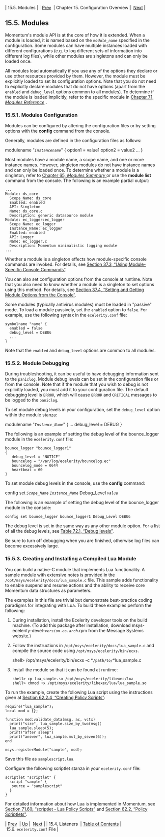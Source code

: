 | 15.5. Modules |
| [Prev](listeners)  | Chapter 15. Configuration Overview |  [Next](conf.ref.ecelerity.conf) |

## 15.5. Modules

Momentum's module API is at the core of how it is extended. When a module is loaded, it is named based on the *`module_name`* specified in the configuration. Some modules can have multiple instances loaded with different configurations (e.g. to log different sets of information into different log files), while other modules are singletons and can only be loaded once.

All modules load automatically if you use any of the options they declare or use other resources provided by them. However, the module must be explicitly loaded to set its configuration options. Note that you do not need to explicitly declare modules that do not have options (apart from the `enabled` and `debug_level` options common to all modules). To determine if the module is loaded implicitly, refer to the specific module in [Chapter 71, *Modules Reference*](modules "Chapter 71. Modules Reference") .

### 15.5.1. Modules Configuration

Modules can be configured by altering the configuration files or by setting options with the **config** command from the console.

Generally, modules are defined in the configuration files as follows:

modulename "*`instancename`*" {
  option1 = value1
  option2 = value2
  ...
}

Most modules have a module name, a scope name, and one or more instance names. However, singleton modules do not have instance names and can only be loaded once. To determine whether a module is a singleton, refer to [Chapter 65, *Modules Summary*        ](modules.summary.all.modules "Chapter 65. Modules Summary") or use the **module list**      command from the console. The following is an example partial output:

```
...
Module: ds_core
  Scope_Name: ds_core
  Enabled: enabled
  API: Singleton
  Name: ds_core.c
  Description: generic datasource module
Module: ec_logger:ec_logger
  Scope_Name: ec_logger
  Instance_Name: ec_logger
  Enabled: enabled
  API: Logger
  Name: ec_logger.c
  Description: Momentum minimalistic logging module
...
```

Whether a module is a singleton effects how module-specific console commands are invoked. For details, see [Section 37.3, “Using Module-Specific Console Commands”](module_specific_console_commands.using "37.3. Using Module-Specific Console Commands").

You can also set configuration options from the console at runtime. Note that you also need to know whether a module is a singleton to set options using this method. For details, see [Section 37.4, “Setting and Getting Module Options from the Console”](modules.options.console "37.4. Setting and Getting Module Options from the Console").

Some modules (typically antivirus modules) must be loaded in "passive" mode. To load a module passively, set the `enabled` option to `false`. For example, use the following syntax in the `ecelerity.conf` file:

```
symbolname "name" {
  enabled = false
  debug_level = DEBUG 
  ...
}
```

Note that the `enabled` and `debug_level` options are common to all modules.

### 15.5.2. Module Debugging

During troubleshooting, it can be useful to have debugging information sent to the `paniclog`. Module debug levels can be set in the configuration files or from the console. Note that if the module that you wish to debug is not explicitly loaded, you must add it to your configuration file. The default debugging level is `ERROR`, which will cause `ERROR` and `CRITICAL` messages to be logged to the `paniclog`.

To set module debug levels in your configuration, set the `debug_level` option within the module stanza:

modulename "*`Instance_Name`*" {
  ...
  debug_level = DEBUG
}

The following is an example of setting the debug level of the bounce_logger module in the `ecelerity.conf` file:

```
bounce_logger "bounce_logger1"
{
   debug_level = "NOTICE"
   bouncelog = "/var/log/ecelerity/bouncelog.ec"
   bouncelog_mode = 0644
   heartbeat = 60
}
```

To set module debug levels in the console, use the **config** command:

config set *`Scope_Name`* *`Instance_Name`* Debug_Level *`value`*

The following is an example of setting the debug level of the bounce_logger module in the console:

`config set bounce_logger bounce_logger1 Debug_Level DEBUG`

The debug level is set in the same way as any other module option. For a list of all the debug levels, see [Table 72.1, “Debug levels”](conf.ref.debug_flags#conf.ref.debug.levels "Table 72.1. Debug levels").

Be sure to turn off debugging when you are finished, otherwise log files can become excessively large.

### 15.5.3. Creating and Installing a Compiled Lua Module

You can build a native-C module that implements Lua functionality. A sample module with extensive notes is provided in the `/opt/msys/ecelerity/docs/lua_sample.c` file. This sample adds functionality to enable suspend and resume actions and the ability to receive core Momentum data structures as parameters.

The examples in this file are trivial but demonstrate best-practice coding paradigms for integrating with Lua. To build these examples perform the following:

1.  During installation, install the Ecelerity developer tools on the build machine. (To add this package after installation, download msys-ecelerity-devel-*`version.os.arch`*.rpm from the Message Systems website.)

2.  Follow the instructions in `/opt/msys/ecelerity/docs/lua_sample.c` and compile the source code using `/opt/msys/ecelerity/bin/ecxs`.

    shell> /opt/msys/ecelerity/bin/ecxs -c *`/path/to/`*lua_sample.c
3.  Install the module so that it can be found at runtime:

    ```
    shell> cp lua_sample.so /opt/msys/ecelerity/libexec/lua
    shell> chmod +x /opt/msys/ecelerity/libexec/lua/lua_sample.so
    ```

To run the example, create the following Lua script using the instructions given at [Section 62.2.4, “Creating Policy Scripts”](implementing.policy.scriptlets#policy.best.practices "62.2.4. Creating Policy Scripts"):

```
require("lua_sample");
local mod = {};

function mod:validate_data(msg, ac, vctx)
  print("size", lua_sample.size_by_two(msg))
  lua_sample.sleep(5);
  print("after sleep")
  print("answer", lua_sample.mul_by_seven(6));
end

msys.registerModule("sample", mod);
```

Save this file as `samplescript.lua`.

Configure the following scriptlet stanza in your `ecelerity.conf` file:

```
scriptlet "scriptlet" {
  script "sample" {
   source = "samplescript"
  }
}
```

For detailed information about how Lua is implemented in Momentum, see [Section 71.60, “scriptlet - Lua Policy Scripts”](modules.scriptlet "71.60. scriptlet - Lua Policy Scripts") and [Section 62.2, “Policy Scriptlets”](implementing.policy.scriptlets "62.2. Policy Scriptlets").

| [Prev](listeners)  | [Up](conf.overview) |  [Next](conf.ref.ecelerity.conf) |
| 15.4. Listeners  | [Table of Contents](index) |  15.6. `ecelerity.conf` File |

